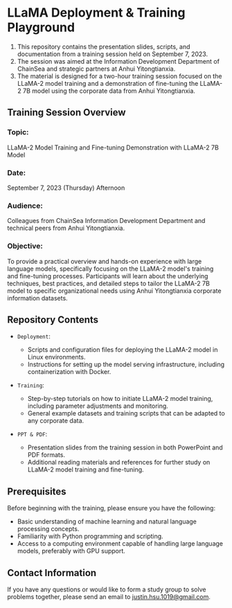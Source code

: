 # LLaMA Deployment & Training Playground

1. This repository contains the presentation slides, scripts, and documentation from a training session held on September 7, 2023. 
2. The session was aimed at the Information Development Department of ChainSea and strategic partners at Anhui Yitongtianxia. 
3. The material is designed for a two-hour training session focused on the LLaMA-2 model training and a demonstration of fine-tuning the LLaMA-2 7B model using the corporate data from Anhui Yitongtianxia.

## Training Session Overview

### Topic:
LLaMA-2 Model Training and Fine-tuning Demonstration with LLaMA-2 7B Model

### Date:
September 7, 2023 (Thursday) Afternoon

### Audience:
Colleagues from ChainSea Information Development Department and technical peers from Anhui Yitongtianxia.

### Objective:
To provide a practical overview and hands-on experience with large language models, specifically focusing on the LLaMA-2 model's training and fine-tuning processes. Participants will learn about the underlying techniques, best practices, and detailed steps to tailor the LLaMA-2 7B model to specific organizational needs using Anhui Yitongtianxia corporate information datasets.

## Repository Contents

- `Deployment`:
  - Scripts and configuration files for deploying the LLaMA-2 model in Linux environments.
  - Instructions for setting up the model serving infrastructure, including containerization with Docker.

- `Training`:
  - Step-by-step tutorials on how to initiate LLaMA-2 model training, including parameter adjustments and monitoring.
  - General example datasets and training scripts that can be adapted to any corporate data.

- `PPT & PDF`:
  - Presentation slides from the training session in both PowerPoint and PDF formats.
  - Additional reading materials and references for further study on LLaMA-2 model training and fine-tuning.

## Prerequisites

Before beginning with the training, please ensure you have the following:

- Basic understanding of machine learning and natural language processing concepts.
- Familiarity with Python programming and scripting.
- Access to a computing environment capable of handling large language models, preferably with GPU support.

## Contact Information

If you have any questions or would like to form a study group to solve problems together, please send an email to [justin.hsu.1019@gmail.com](mailto:justin.hsu.1019@gmail.com).
